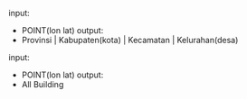 input:
- POINT(lon lat)
output:
- Provinsi | Kabupaten(kota) | Kecamatan | Kelurahan(desa)



input:
- POINT(lon lat)
output:
- All Building